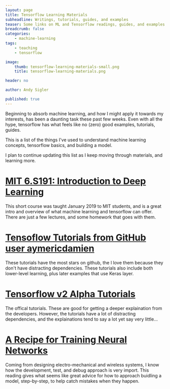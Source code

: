 ```yaml
---
layout: page
title: Tensorflow Learning Materials
subheadline: Writings, tutorials, guides, and examples
teaser: Some links on ML and Tensorflow readings, guides, and examples
breadcrumb: false
categories:
    - machine-learning
tags:
    - teaching
    - tensorflow

image:
    thumb: tensorflow-learning-materials-small.png
    title: tensorflow-learning-materials.png

header: no

author: Andy Sigler

published: true
---
```


Beginning to absorb machine learning, and how I might apply it towards my interests, has been a daunting task these past few weeks. Even with all the hype, tensorflow has what feels like no (zero) good examples, tutorials, guides.

This is a list of the things I've used to understand machine learning concepts, tensorflow basics, and building a model.

I plan to continue updating this list as I keep moving through materials, and learning more.

# [MIT 6.S191: Introduction to Deep Learning](http://introtodeeplearning.com/)

This short course was taught January 2019 to MIT students, and is a great intro and overview of what machine learning and tensorflow can offer. There are just a few lectures, and some homework that goes with them.

# [Tensoflow Tutorials from GitHub user aymericdamien](https://github.com/aymericdamien/TensorFlow-Examples)

These tutorials have the most stars on github, the I love them because they don't have distracting dependencies. These tutorials also include both lower-level learning, plus later examples that use Keras layer.

# [Tensorflow v2 Alpha Tutorials](https://www.tensorflow.org/alpha)

The offical tutorials. These are good for getting a deeper explaination from the developers. However, the tutorials have a lot of distracting dependencies, and the explainations tend to say a lot yet say very little...

# [A Recipe for Training Neural Networks](https://karpathy.github.io/2019/04/25/recipe/)

Coming from designing electro-mechanical and wireless systems, I know how the development, test, and debug approach is very import. This reading gives what seems like great advice for how to approach buidling a model, step-by-step, to help catch mistakes when they happen.
